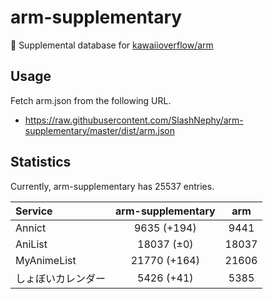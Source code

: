 # arm-supplementary

💊 Supplemental database for [kawaiioverflow/arm](https://github.com/kawaiioverflow/arm)

## Usage

Fetch arm.json from the following URL.

- https://raw.githubusercontent.com/SlashNephy/arm-supplementary/master/dist/arm.json

## Statistics

Currently, arm-supplementary has 25537 entries.

| Service            | arm-supplementary |  arm  |
| :----------------- | :---------------: | :---: |
| Annict             |    9635 (+194)    | 9441  |
| AniList            |    18037 (±0)     | 18037 |
| MyAnimeList        |   21770 (+164)    | 21606 |
| しょぼいカレンダー |    5426 (+41)     | 5385  |
